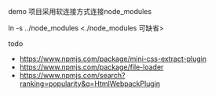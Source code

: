 demo 项目采用软连接方式连接node_modules

ln -s ../node_modules <./node_modules 可缺省>

todo

- https://www.npmjs.com/package/mini-css-extract-plugin
- https://www.npmjs.com/package/file-loader
- https://www.npmjs.com/search?ranking=popularity&q=HtmlWebpackPlugin
